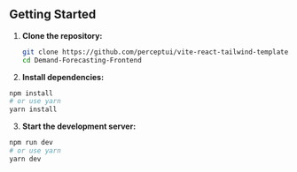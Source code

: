 ## Getting Started

1. **Clone the repository:**

   ```bash copy
   git clone https://github.com/perceptui/vite-react-tailwind-template.git
   cd Demand-Forecasting-Frontend
    ```

2. **Install dependencies:**

```bash
npm install
# or use yarn
yarn install
```

3. **Start the development server:**
```bash
npm run dev
# or use yarn
yarn dev
```


